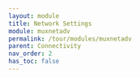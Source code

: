 ```yaml
---
layout: module
title: Network Settings
module: muxnetadv
permalink: /tour/modules/muxnetadv
parent: Connectivity
nav_order: 2
has_toc: false
---
```

